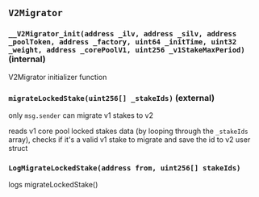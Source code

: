 ## `V2Migrator`

### `__V2Migrator_init(address _ilv, address _silv, address _poolToken, address _factory, uint64 _initTime, uint32 _weight, address _corePoolV1, uint256 _v1StakeMaxPeriod)` (internal)

V2Migrator initializer function

### `migrateLockedStake(uint256[] _stakeIds)` (external)

only `msg.sender` can migrate v1 stakes to v2

reads v1 core pool locked stakes data (by looping through the `_stakeIds` array),
checks if it's a valid v1 stake to migrate and save the id to v2 user struct

### `LogMigrateLockedStake(address from, uint256[] stakeIds)`

logs migrateLockedStake()
